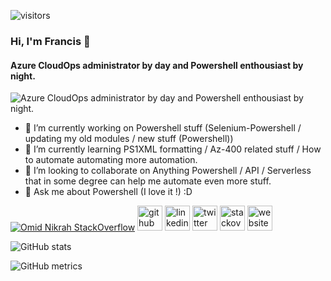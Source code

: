 ![visitors](https://visitor-badge.glitch.me/badge?page_id=github-itfranck)
### Hi, I'm Francis 👋
#### Azure CloudOps administrator by day and Powershell enthousiast by night.
![Azure CloudOps administrator by day and Powershell enthousiast by night.](https://scontent.fymq3-1.fna.fbcdn.net/v/t1.0-9/18238_10152862352251406_7269256186316738655_n.jpg?_nc_cat=103&_nc_sid=e3f864&_nc_ohc=XdO3JbuAW3AAX9-lf1l&_nc_ht=scontent.fymq3-1.fna&oh=fed9a93fb28b38225c842f7cbc7c887e&oe=5FB2E0F8)



- 🔭 I’m currently working on Powershell stuff (Selenium-Powershell / updating my old modules / new stuff (Powershell)) 
- 🌱 I’m currently learning PS1XML formatting / Az-400 related stuff / How to automate automating more automation.  
- 👯 I’m looking to collaborate on Anything Powershell / API / Serverless that in some degree can help me automate even more stuff. 
- 💬 Ask me about Powershell (I love it !) :D  

[![Omid Nikrah StackOverflow](https://github-readme-stackoverflow.vercel.app/?userID=934946&layout=compact&theme=dark)](https://stackoverflow.com/users/934946/sage-pourpre)
[<img src='https://cdn.jsdelivr.net/npm/simple-icons@3.0.1/icons/github.svg' alt='github' height='40'>](https://github.com/itfranck)  [<img src='https://cdn.jsdelivr.net/npm/simple-icons@3.0.1/icons/linkedin.svg' alt='linkedin' height='40'>](https://www.linkedin.com/in/francis-mercier-9b4b823b/)  [<img src='https://cdn.jsdelivr.net/npm/simple-icons@3.0.1/icons/twitter.svg' alt='twitter' height='40'>](https://twitter.com/itfranck)  [<img src='https://cdn.jsdelivr.net/npm/simple-icons@3.0.1/icons/stackoverflow.svg' alt='stackoverflow' height='40'>](https://stackoverflow.com/users/934946)  [<img src='https://cdn.jsdelivr.net/npm/simple-icons@3.0.1/icons/icloud.svg' alt='website' height='40'>](https://github.com/itfranck)  

![GitHub stats](https://github-readme-stats.vercel.app/api?username=itfranck&show_icons=true&count_private=true&theme=dark)  

![GitHub metrics](https://metrics.lecoq.io/itfranck)  
